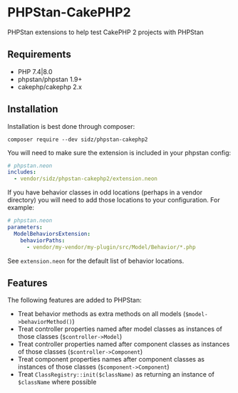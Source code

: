 # PHPStan-CakePHP2
PHPStan extensions to help test CakePHP 2 projects with PHPStan

## Requirements

* PHP 7.4|8.0
* phpstan/phpstan 1.9+
* cakephp/cakephp 2.x

## Installation

Installation is best done through composer:
```shell
composer require --dev sidz/phpstan-cakephp2
```

You will need to make sure the extension is included in your phpstan config:
```yaml
# phpstan.neon
includes:
  - vendor/sidz/phpstan-cakephp2/extension.neon
```

If you have behavior classes in odd locations (perhaps in a vendor directory) you will need to add those locations to
your configuration. For example:
```yaml
# phpstan.neon
parameters:
  ModelBehaviorsExtension:
    behaviorPaths:
      - vendor/my-vendor/my-plugin/src/Model/Behavior/*.php
```
See `extension.neon` for the default list of behavior locations.

## Features

The following features are added to PHPStan:

* Treat behavior methods as extra methods on all models (`$model->behaviorMethod()`)
* Treat controller properties named after model classes as instances of those classes (`$controller->Model`)
* Treat controller properties named after component classes as instances of those classes (`$controller->Component`)
* Treat component properties names after component classes as instances of those classes (`$component->Component`)
* Treat `ClassRegistry::init($className)` as returning an instance of `$className` where possible
